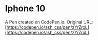 # Iphone 10

A Pen created on CodePen.io. Original URL: [https://codepen.io/ash_css/pen/zYrZrxL](https://codepen.io/ash_css/pen/zYrZrxL).


